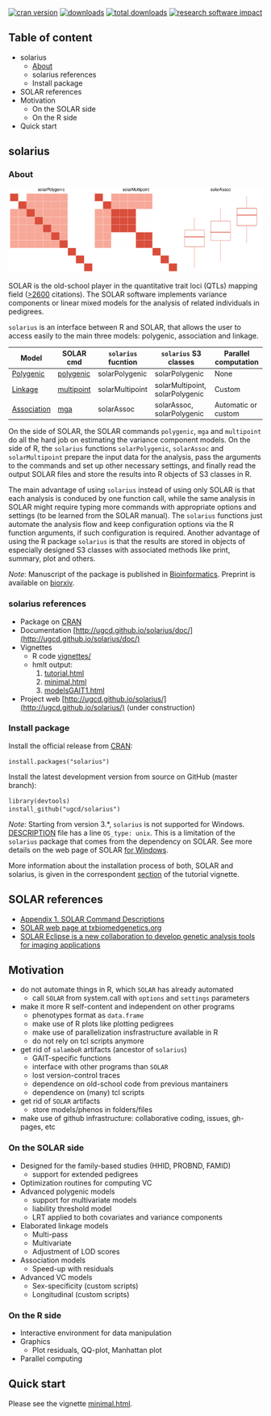 

[![cran version](http://www.r-pkg.org/badges/version/solarius)](https://cran.r-project.org/web/packages/solarius)
[![downloads](http://cranlogs.r-pkg.org/badges/solarius)](http://cranlogs.r-pkg.org/badges/solarius)
[![total downloads](http://cranlogs.r-pkg.org/badges/grand-total/solarius)](http://cranlogs.r-pkg.org/badges/grand-total/solarius)
[![research software impact](http://depsy.org/api/package/cran/solarius/badge.svg)](http://depsy.org/package/r/solarius)

## Table of content

* solarius
  * [About](#about)
  * solarius references
  * Install package
* SOLAR references
* Motivation
  * On the SOLAR side
  * On the R side
* Quick start

## solarius

### About 

![](docs/figures/solarius-models.png)

SOLAR is the old-school player in the quantitative trait loci (QTLs) mapping field ([>2600](https://scholar.google.es/citations?view_op=view_citation&hl=en&user=AjEIQ3MAAAAJ&citation_for_view=AjEIQ3MAAAAJ:u5HHmVD_uO8C) citations).
The SOLAR software implements variance components or linear mixed models
for the analysis of related individuals in pedigrees.

`solarius` is an interface between R and SOLAR, that allows the user to access easily to the main three models: polygenic, association and linkage.

| Model |	SOLAR cmd |	`solarius` fucntion |	`solarius` S3 classes | Parallel computation |
|-------|---------------|---------------------|-----------------------|----------------------|
| [Polygenic](http://ugcd.github.io/solarius/vignettes/tutorial.html#polygenic-model-in-solar) | [polygenic](http://helix.nih.gov/Documentation/solar-6.6.2-doc/91.appendix_1_text.html#polygenic) | solarPolygenic | solarPolygenic | None |
| [Linkage](http://ugcd.github.io/solarius/vignettes/tutorial.html#linkage-model-in-solar) | [multipoint](http://helix.nih.gov/Documentation/solar-6.6.2-doc/91.appendix_1_text.html#multipoint) | solarMultipoint | solarMultipoint, solarPolygenic | Custom  |
| [Association](http://ugcd.github.io/solarius/vignettes/tutorial.html#association-model-in-solar) | [mga](http://helix.nih.gov/Documentation/solar-6.6.2-doc/91.appendix_1_text.html#mga) | solarAssoc |	solarAssoc, solarPolygenic | Automatic or custom |

On the side of SOLAR, the SOLAR commands `polygenic`, `mga` and `multipoint` do all the hard job on estimating the variance component models. On the side of R, the `solarius` functions `solarPolygenic`, `solarAssoc` and `solarMultipoint` prepare the input data for the analysis, pass the arguments to the commands and set up other necessary settings, and finally read the output SOLAR files and store the results into R objects of S3 classes in R.

The main advantage of using `solarius` instead of using only SOLAR is that each analysis is conduced by one function call, while the same analysis in SOLAR might require typing more commands with appropriate options and settings (to be learned from the SOLAR manual). The `solarius` functions just automate the analysis flow and keep configuration options via the R function arguments, if such configuration is required. Another advantage of using the R package `solarius` is that the results are stored in objects of especially designed S3 classes with associated methods like print, summary, plot and others.

_Note_: Manuscript of the package is published in [Bioinformatics](http://bioinformatics.oxfordjournals.org/content/early/2016/03/09/bioinformatics.btw080). 
Preprint is available on [biorxiv](http://biorxiv.org/content/early/2015/12/25/035378).

### solarius references

* Package on [CRAN](https://cran.r-project.org/package=solarius)
* Documentation [http://ugcd.github.io/solarius/doc/](http://ugcd.github.io/solarius/doc/)
* Vignettes 
  * R code [vignettes/](vignettes/)
  * hmlt output:
     1. [tutorial.html](http://ugcd.github.io/solarius/vignettes/tutorial.html)
     2. [minimal.html](http://ugcd.github.io/solarius/vignettes/minimal.html)
     3. [modelsGAIT1.html](http://ugcd.github.io/solarius/vignettes/modelsGAIT1.html)
* Project web [http://ugcd.github.io/solarius/](http://ugcd.github.io/solarius/) (under construction)     


### Install package

Install the official release from [CRAN](https://cran.r-project.org/package=solarius):

```
install.packages("solarius")
```

Install the latest development version from source on GitHub (master branch): 

```
library(devtools)
install_github("ugcd/solarius")
```

_Note_: Starting from version 3.*, `solarius` is not supported for Windows. [DESCRIPTION](https://github.com/ugcd/solarius/blob/master/DESCRIPTION) file has a line `OS_type: unix`.
This is a limitation of the `solarius` package that comes from the dependency on SOLAR.
See more details on the web page of SOLAR [for Windows](http://solar.txbiomedgenetics.org/solarwindows.html).

More information about the installation process of both, SOLAR and solarius, is given in the correspondent [section](http://ugcd.github.io/solarius/vignettes/tutorial.html#installation) of the tutorial vignette.

## SOLAR references

* [Appendix 1. SOLAR Command Descriptions](http://helix.nih.gov/Documentation/solar-6.6.2-doc/91.appendix_1_text.html)
* [SOLAR web page at txbiomedgenetics.org](http://solar.txbiomedgenetics.org/)
* [SOLAR Eclipse is a new collaboration to develop genetic analysis tools for imaging applications](http://www.nitrc.org/projects/se_linux/)

## Motivation

* do not automate things in R, which `SOLAR` has already automated
  * call `SOLAR` from system.call with `options` and `settings` parameters
* make it more R self-content and independent on other programs
  * phenotypes format as `data.frame`
  * make use of R plots like plotting pedigrees
  * make use of parallelization insfrastructure available in R
  * do not rely on tcl  scripts anymore
* get rid of `salamboR` artifacts (ancestor of `solarius`)
  * GAIT-specific functions
  * interface with other programs than `SOLAR`
  * lost version-control traces
  * dependence on old-school code from previous mantainers
  * dependence on (many) tcl scripts
* get rid of `SOLAR` artifacts
  * store models/phenos in folders/files
* make use of github infrastructure: collaborative coding, issues, gh-pages, etc

 
### On the SOLAR side

* Designed for the family-based studies (HHID, PROBND, FAMID)
  * support for extended pedigrees
* Optimization routines for computing VC
* Advanced polygenic models
  * support for multivariate models
  * liability threshold model
  * LRT applied to both covariates and variance components
* Elaborated linkage models
  * Multi-pass
  * Multivariate
  * Adjustment of LOD scores
* Association models
  * Speed-up with residuals
* Advanced VC models
  * Sex-specificity (custom scripts)
  * Longitudinal (custom scripts)

### On the R side

* Interactive environment for data manipulation
* Graphics
  * Plot residuals, QQ-plot, Manhattan plot
* Parallel computing


## Quick start

Please see the vignette [minimal.html](http://ugcd.github.io/solarius/vignettes/minimal.html).
